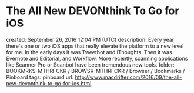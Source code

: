 # The All New DEVONthink To Go for iOS

created: September 26, 2016 12:04 PM (UTC)
description: Every year there's one or two iOS apps that really elevate the platform to a new level for me. In the early days it was Tweetbot and iThoughts. Then it was Evernote and Editorial, and Workflow. More recently, scanning applications like Scanner Pro or Scanbot have been tremendous new tools.
folder: BOOKMRKS-MTHRFCKR / BROWSR-MTHRFCKR / Browser / Bookmarks / Pinboard
tags: pinboard
url: http://www.macdrifter.com/2016/09/the-all-new-devonthink-to-go-for-ios.html
